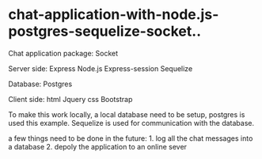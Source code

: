 # chat-application-with-node.js-postgres-sequelize-socket..

Chat application package:
    Socket

Server side:
    Express Node.js
    Express-session
    Sequelize 

Database:
    Postgres

Client side:
    html
    Jquery
  	css
	  Bootstrap

To make this work locally, a local database need to be setup,  postgres is used this example. 
Sequelize is used for communication with the database. 

a few things need to be done in the future:
    1. log all the chat messages into a database
    2. depoly the application to an online sever
